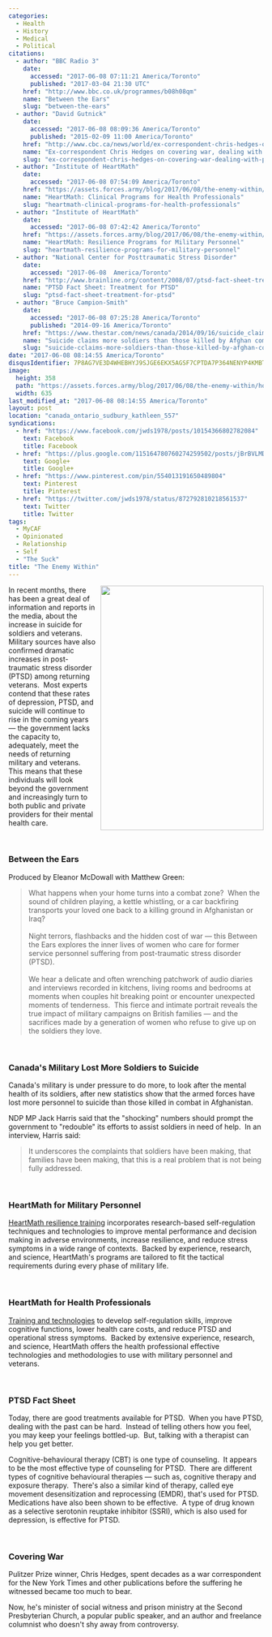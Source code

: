 ```yaml
---
categories:
  - Health
  - History
  - Medical
  - Political
citations:
  - author: "BBC Radio 3"
    date:
      accessed: "2017-06-08 07:11:21 America/Toronto"
      published: "2017-03-04 21:30 UTC"
    href: "http://www.bbc.co.uk/programmes/b08h08qm"
    name: "Between the Ears"
    slug: "between-the-ears"
  - author: "David Gutnick"
    date:
      accessed: "2017-06-08 08:09:36 America/Toronto"
      published: "2015-02-09 11:00 America/Toronto"
    href: "http://www.cbc.ca/news/world/ex-correspondent-chris-hedges-on-covering-war-dealing-with-ptsd-1.2947101"
    name: "Ex-correspondent Chris Hedges on covering war, dealing with PTSD"
    slug: "ex-correspondent-chris-hedges-on-covering-war-dealing-with-ptsd"
  - author: "Institute of HeartMath"
    date:
      accessed: "2017-06-08 07:54:09 America/Toronto"
    href: "https://assets.forces.army/blog/2017/06/08/the-enemy-within/HeartMath_Clinical-Programs-for-Health-Professionals.pdf"
    name: "HeartMath: Clinical Programs for Health Professionals"
    slug: "heartmath-clinical-programs-for-health-professionals"
  - author: "Institute of HeartMath"
    date:
      accessed: "2017-06-08 07:42:42 America/Toronto"
    href: "https://assets.forces.army/blog/2017/06/08/the-enemy-within/HeartMath_Resilience-Programs-for-Military-Personnel.pdf"
    name: "HeartMath: Resilience Programs for Military Personnel"
    slug: "heartmath-resilience-programs-for-military-personnel"
  - author: "National Center for Posttraumatic Stress Disorder"
    date:
      accessed: "2017-06-08  America/Toronto"
    href: "http://www.brainline.org/content/2008/07/ptsd-fact-sheet-treatment-ptsd.html"
    name: "PTSD Fact Sheet: Treatment for PTSD"
    slug: "ptsd-fact-sheet-treatment-for-ptsd"
  - author: "Bruce Campion-Smith"
    date:
      accessed: "2017-06-08 07:25:28 America/Toronto"
      published: "2014-09-16 America/Toronto"
    href: "https://www.thestar.com/news/canada/2014/09/16/suicide_claims_more_soldiers_than_those_killed_by_afghan_combat.html"
    name: "Suicide claims more soldiers than those killed by Afghan combat"
    slug: "suicide-cclaims-more-soldiers-than-those-killed-by-afghan-combat"
date: "2017-06-08 08:14:55 America/Toronto"
disqusIdentifier: 7P8AG7VE3D4WHEBHYJ9SJGE6EKX5AGSF7CPTDA7P364NENYP4KMBTWWEDADCW6EB8FT95JSSR8EQKQSRB6BHNY3F36TMJ7U9F4Q9
image:
  height: 358
  path: "https://assets.forces.army/blog/2017/06/08/the-enemy-within/hotlink-ok/the-enemy-within_635x358.png"
  width: 635
last_modified_at: "2017-06-08 08:14:55 America/Toronto"
layout: post
location: "canada_ontario_sudbury_kathleen_557"
syndications:
  - href: "https://www.facebook.com/jwds1978/posts/10154366802782084"
    text: Facebook
    title: Facebook
  - href: "https://plus.google.com/115164780760274259502/posts/jBrBVLMDn51"
    text: Google+
    title: Google+
  - href: "https://www.pinterest.com/pin/554013191650489804"
    text: Pinterest
    title: Pinterest
  - href: "https://twitter.com/jwds1978/status/872792810218561537"
    text: Twitter
    title: Twitter
tags:
  - MyCAF
  - Opinionated
  - Relationship
  - Self
  - "The Suck"
title: "The Enemy Within"
---
```


<img alt="" height="482" src="{{ site.uri.assets }}/blog/2017/06/08/the-enemy-within/innominate_1_322x482.png"
  style="border: 0px; float: right; margin-bottom: 10px; margin-left: 10px;" width="322" />
<p>
  In recent months, there has been a great deal of information and reports in the media, about the increase in suicide for soldiers and veterans.&nbsp; Military
  sources have also confirmed dramatic increases in post-traumatic stress disorder (PTSD) among returning veterans.&nbsp; Most experts contend that these rates
  of depression, PTSD, and suicide will continue to rise in the coming years &#8212; the government lacks the capacity to, adequately, meet the needs of
  returning military and veterans.&nbsp; This means that these individuals will look beyond the government and increasingly turn to both public and private
  providers for their mental health care.
</p>
<p>
  &nbsp;
</p>
<h3 id="between-the-ears">
  Between the Ears
</h3>
<p>
  Produced by Eleanor McDowall with Matthew Green:
  <blockquote cite="{{ site.url }}{{ page.url }}#cite-between-the-ears">
    What happens when your home turns into a combat zone?&nbsp; When the sound of children playing, a kettle whistling, or a car backfiring transports your
    loved one back to a killing ground in Afghanistan or Iraq?<br />
    &nbsp;<br />
    Night terrors, flashbacks and the hidden cost of war &#8212; this Between the Ears explores the inner lives of women who care for former service personnel
    suffering from post-traumatic stress disorder (PTSD).<br />
    &nbsp;<br />
    We hear a delicate and often wrenching patchwork of audio diaries and interviews recorded in kitchens, living rooms and bedrooms at moments when couples hit
    breaking point or encounter unexpected moments of tenderness.&nbsp; This fierce and intimate portrait reveals the true impact of military campaigns on
    British families &#8212; and the sacrifices made by a generation of women who refuse to give up on the soldiers they love.
  </blockquote>
</p>
<!-- excerptBreak -->
<p>
  &nbsp;
</p>
<h3 id="canadas-military-lost-more-soldiers-to-suicide">
  Canada's Military Lost More Soldiers to Suicide
</h3>
<p>
  Canada's military is under pressure to do more, to look after the mental health of its soldiers, after new statistics show that the armed forces have lost
  more personnel to suicide than those killed in combat in Afghanistan.
</p>
<p>
  NDP MP Jack Harris said that the &quot;shocking&quot; numbers should prompt the government to &quot;redouble&quot; its efforts to assist soldiers in need of
  help.&nbsp; In an interview, Harris said:
  <blockquote cite="{{ site.url }}{{ page.url }}#cite-suicide-cclaims-more-soldiers-than-those-killed-by-afghan-combat">
    It underscores the complaints that soldiers have been making, that families have been making, that this is a real problem that is not being fully addressed.
  </blockquote>
</p>
<p>
  &nbsp;
</p>
<h3 id="heartmath-for-military-personnel">
  HeartMath for Military Personnel
</h3>
<p>
  <a href="{{ site.url }}{{ page.url }}#cite-heartmath-resilience-programs-for-military-personnel" rel="me"
    title="HeartMath: Resilience Programs for Military Personnel">HeartMath resilience training</a> incorporates research-based self-regulation techniques and
  technologies to improve mental performance and decision making in adverse environments, increase resilience, and reduce stress symptoms in a wide range of
  contexts.&nbsp; Backed by experience, research, and science, HeartMath's programs are tailored to fit the tactical requirements during every phase of military
  life.
</p>
<p>
  &nbsp;
</p>
<h3 id="heartmath-for-health-professionals">
  HeartMath for Health Professionals
</h3>
<p>
  <a href="{{ site.url }}{{ page.url }}#cite-heartmath-clinical-programs-for-health-professionals" rel="me"
    title="HeartMath: Clinical Programs for Health Professionals">Training and technologies</a> to develop self-regulation skills, improve cognitive functions,
  lower health care costs, and reduce PTSD and operational stress symptoms.&nbsp; Backed by extensive experience, research, and science, HeartMath offers the
  health professional effective technologies and methodologies to use with military personnel and veterans.
</p>
<p>
  &nbsp;
</p>
<h3 id="ptsd-fact-sheet">
  PTSD Fact Sheet
</h3>
<p>
  Today, there are good treatments available for PTSD.&nbsp; When you have PTSD, dealing with the past can be hard.&nbsp; Instead of telling others how you
  feel, you may keep your feelings bottled-up.&nbsp; But, talking with a therapist can help you get better.
</p>
<p>
  Cognitive-behavioural therapy (CBT) is one type of counseling.&nbsp; It appears to be the most effective type of counseling for PTSD.&nbsp; There are
  different types of cognitive behavioural therapies &#8212; such as, cognitive therapy and exposure therapy.&nbsp; There's also a similar kind of therapy,
  called eye movement desensitization and reprocessing (EMDR), that's used for PTSD.&nbsp; Medications have also been shown to be effective.&nbsp; A type of
  drug known as a selective serotonin reuptake inhibitor (SSRI), which is also used for depression, is effective for PTSD.
</p>
<p>
  &nbsp;
</p>
<h3 id="covering-war">
  Covering War
</h3>
<p>
  Pulitzer Prize winner, Chris Hedges, spent decades as a war correspondent for the New York Times and other publications before the suffering he witnessed
  became too much to bear.
</p>
<p>
  Now, he's minister of social witness and prison ministry at the Second Presbyterian Church, a popular public speaker, and an author and freelance columnist
  who doesn't shy away from controversy.
</p>
